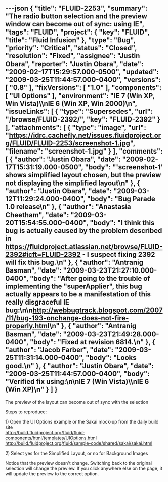 ---json
{
  "title": "FLUID-2253",
  "summary": "The radio button selection and the preview window can become out of sync: using IE",
  "tags": "FLUID",
  "project": {
    "key": "FLUID",
    "title": "Fluid Infusion"
  },
  "type": "Bug",
  "priority": "Critical",
  "status": "Closed",
  "resolution": "Fixed",
  "assignee": "Justin Obara",
  "reporter": "Justin Obara",
  "date": "2009-02-17T15:29:57.000-0500",
  "updated": "2009-03-25T11:44:57.000-0400",
  "versions": [
    "0.8"
  ],
  "fixVersions": [
    "1.0"
  ],
  "components": [
    "UI Options"
  ],
  "environment": "IE 7 (Win XP, Win Vista)\\\nIE 6 (Win XP, Win 2000)\n",
  "issueLinks": [
    {
      "type": "Supersedes",
      "url": "/browse/FLUID-2392/",
      "key": "FLUID-2392"
    }
  ],
  "attachments": [
    {
      "type": "image",
      "url": "https://idrc.cachefly.net/issues.fluidproject.org/FLUID/FLUID-2253/screenshot-1.jpg",
      "filename": "screenshot-1.jpg"
    }
  ],
  "comments": [
    {
      "author": "Justin Obara",
      "date": "2009-02-17T15:31:19.000-0500",
      "body": "'screenshot-1' shows simplified layout chosen, but the preview not displaying the simplified layout\n"
    },
    {
      "author": "Justin Obara",
      "date": "2009-03-12T11:29:24.000-0400",
      "body": "Bug Parade 1.0 release\n"
    },
    {
      "author": "Anastasia Cheetham",
      "date": "2009-03-20T15:54:55.000-0400",
      "body": "I think this bug is actually caused by the problem described in <https://fluidproject.atlassian.net/browse/FLUID-2392#icft=FLUID-2392> - I suspect fixing 2392 will fix this bug.\n"
    },
    {
      "author": "Antranig Basman",
      "date": "2009-03-23T21:27:10.000-0400",
      "body": "After going to the trouble of implementing the \"superApplier\", this bug actually appears to be a manifestation of this really disgraceful IE bug:\n\n<http://webbugtrack.blogspot.com/2007/11/bug-193-onchange-does-not-fire-properly.html>\n"
    },
    {
      "author": "Antranig Basman",
      "date": "2009-03-23T21:49:28.000-0400",
      "body": "Fixed at revision 6814.\n"
    },
    {
      "author": "Jacob Farber",
      "date": "2009-03-25T11:31:14.000-0400",
      "body": "Looks good.\n"
    },
    {
      "author": "Justin Obara",
      "date": "2009-03-25T11:44:57.000-0400",
      "body": "Verified fix using:\n\nIE 7 (Win Vista)\\\nIE 6 (Win XP)\n"
    }
  ]
}
---
The preview of the layout can become out of sync with the selection

Steps to reproduce:

1\) Open the UI Options example or the Sakai mock-up from the daily build site\
<http://build.fluidproject.org/fluid/fluid-components/html/templates/UIOptions.html>\
<http://build.fluidproject.org/fluid/sample-code/shared/sakai/sakai.html>

2\) Select yes for the Simplified Layout, or no for Background Images

Notice that the preview doesn't change. Switching back to the original selection will change the preview. If you click anywhere else on the page, it will update the preview to the correct option.

        